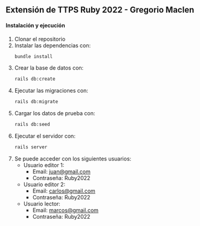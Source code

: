 ## Extensión de TTPS Ruby 2022 - Gregorio Maclen

#### Instalación y ejecución

1. Clonar el repositorio
2. Instalar las dependencias con:
   ```bash
   bundle install
   ```
3. Crear la base de datos con:
   ```bash
   rails db:create
   ```
4. Ejecutar las migraciones con:
   ```bash
   rails db:migrate
   ```
5. Cargar los datos de prueba con:
   ```bash
   rails db:seed
   ```
6. Ejecutar el servidor con:
   ```bash
   rails server
   ```
7. Se puede acceder con los siguientes usuarios:
   - Usuario editor 1:
     - Email: juan@gmail.com
     - Contraseña: Ruby2022
   - Usuario editor 2:
     - Email: carlos@gmail.com
     - Contraseña: Ruby2022
   - Usuario lector:
     - Email: marcos@gmail.com
     - Contraseña: Ruby2022
